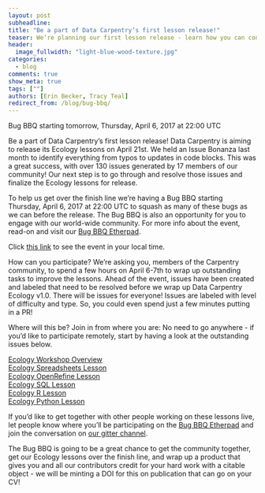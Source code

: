 ```yaml
---
layout: post
subheadline:
title: "Be a part of Data Carpentry’s first lesson release!"
teaser: We’re planning our first lesson release - learn how you can contribute!
header:
  image_fullwidth: "light-blue-wood-texture.jpg"
categories:
  - blog
comments: true
show_meta: true
tags: [""]
authors: [Erin Becker, Tracy Teal]
redirect_from: /blog/bug-bbq/
---
```


Bug BBQ starting tomorrow, Thursday, April 6, 2017 at 22:00 UTC  

Be a part of Data Carpentry’s first lesson release! Data Carpentry is aiming to release its Ecology lessons on April 21st. We
held an Issue Bonanza last month to identify everything from typos to updates in code blocks. This was a great success, with over
130 issues generated by 17 members of our community! Our next step is to go through and resolve those issues and finalize the Ecology
lessons for release.  

To help us get over the finish line we’re having a Bug BBQ starting Thursday, April 6, 2017 at 22:00 UTC  to squash as many of these bugs
as we can before the release. The Bug BBQ is also an opportunity for you to engage with our world-wide community. For more info about
the event, read-on and visit our [Bug BBQ Etherpad](http://pad.software-carpentry.org/ecology-bug-bbq).  

Click [this link](https://www.timeanddate.com/worldclock/fixedtime.html?msg=Ecology+Bug+BBQ&iso=20170407T08&p1=47) to see the event in
your local time.  

How can you participate? We’re asking you, members of the Carpentry community, to spend a few hours on April 6-7th to wrap up outstanding
tasks to improve the lessons. Ahead of the event, issues have been created and labeled that need to be resolved before we wrap up Data
Carpentry Ecology v1.0. There will be issues for everyone! Issues are labeled with level of difficulty and type. So, you could even 
spend just a few minutes putting in a PR!  

Where will this be? Join in from where you are: No need to go anywhere - if you’d like to participate remotely, start by having a look
at the outstanding issues below.  

[Ecology Workshop Overview](https://github.com/datacarpentry/ecology-workshop)  
[Ecology Spreadsheets Lesson](https://github.com/datacarpentry/spreadsheet-ecology-lesson/issues/)  
[Ecology OpenRefine Lesson](https://github.com/datacarpentry/OpenRefine-ecology-lesson/issues/)  
[Ecology SQL Lesson](https://github.com/datacarpentry/sql-ecology-lesson/issues/)  
[Ecology R Lesson](https://github.com/datacarpentry/R-ecology-lesson/issues/)  
[Ecology Python Lesson](https://github.com/datacarpentry/python-ecology-lesson/issues/)  

If you’d like to get together with other people working on these lessons live, let people know where you’ll be participating on the
[Bug BBQ Etherpad](http://pad.software-carpentry.org/ecology-bug-bbq) and join the conversation on 
[our gitter channel](https://gitter.im/data-carpentry/Lobby#).  

The Bug BBQ is going to be a great chance to get the community together, get our Ecology lessons over the finish line, and wrap up
a product that gives you and all our contributors credit for your hard work with a citable object - we will be minting a DOI for
this on publication that can go on your CV!   


